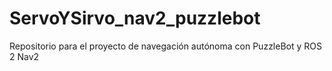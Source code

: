 # ServoYSirvo_nav2_puzzlebot
Repositorio para el proyecto de navegación autónoma con PuzzleBot y ROS 2 Nav2
